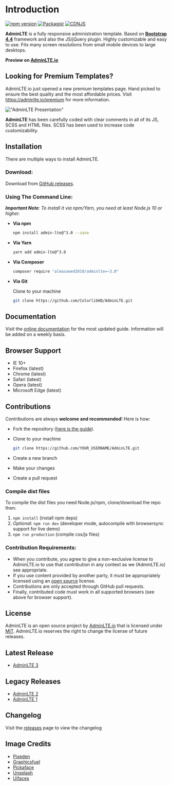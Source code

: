 # Introduction

[![npm version](https://img.shields.io/npm/v/admin-lte/latest.svg)](https://www.npmjs.com/package/admin-lte)
[![Packagist](https://img.shields.io/packagist/v/almasaeed2010/adminlte.svg)](https://packagist.org/packages/almasaeed2010/adminlte)
[![CDNJS](https://img.shields.io/cdnjs/v/admin-lte.svg)](https://cdnjs.com/libraries/admin-lte)

**AdminLTE** is a fully responsive administration template. Based on **[Bootstrap 4.4](https://getbootstrap.com/)** framework and also the JS/jQuery plugin.
Highly customizable and easy to use. Fits many screen resolutions from small mobile devices to large desktops.

**Preview on [AdminLTE.io](https://adminlte.io/themes/v3)**

## Looking for Premium Templates?

AdminLTE.io just opened a new premium templates page. Hand picked to ensure the best quality and the most affordable
prices. Visit <https://adminlte.io/premium> for more information.

!["AdminLTE Presentation"](https://adminlte.io/AdminLTE3.png "AdminLTE Presentation")

**AdminLTE** has been carefully coded with clear comments in all of its JS, SCSS and HTML files.
SCSS has been used to increase code customizability.

## Installation

There are multiple ways to install AdminLTE.

### Download:

Download from [GitHub releases](https://github.com/ColorlibHQ/AdminLTE/releases).

### Using The Command Line:

_**Important Note**: To install it via npm/Yarn, you need at least Node.js 10 or higher._

- **Via npm**

    ```bash
    npm install admin-lte@^3.0 --save
    ```

- **Via Yarn**

    ```bash
    yarn add admin-lte@^3.0
    ```

- **Via Composer**

    ```bash
    composer require "almasaeed2010/adminlte=~3.0"
    ```

- **Via Git**

    Clone to your machine

    ```bash
    git clone https://github.com/ColorlibHQ/AdminLTE.git
    ```

## Documentation

Visit the [online documentation](https://adminlte.io/docs/3.0/) for the most
updated guide. Information will be added on a weekly basis.

## Browser Support

- IE 10+
- Firefox (latest)
- Chrome (latest)
- Safari (latest)
- Opera (latest)
- Microsoft Edge (latest)

## Contributions

Contributions are always **welcome and recommended**! Here is how:

- Fork the repository ([here is the guide](https://help.github.com/articles/fork-a-repo/)).
- Clone to your machine

    ```bash
    git clone https://github.com/YOUR_USERNAME/AdminLTE.git
    ```

- Create a new branch
- Make your changes
- Create a pull request

### Compile dist files

To compile the dist files you need Node.js/npm, clone/download the repo then:

1. `npm install` (install npm deps)
2. _Optional:_ `npm run dev` (developer mode, autocompile with browsersync support for live demo)
3. `npm run production` (compile css/js files)

### Contribution Requirements:

- When you contribute, you agree to give a non-exclusive license to AdminLTE.io to use that contribution in any context as we (AdminLTE.io) see appropriate.
- If you use content provided by another party, it must be appropriately licensed using an [open source](https://opensource.org/licenses) license.
- Contributions are only accepted through GitHub pull requests.
- Finally, contributed code must work in all supported browsers (see above for browser support).

## License

AdminLTE is an open source project by [AdminLTE.io](https://adminlte.io) that is licensed under [MIT](https://opensource.org/licenses/MIT).
AdminLTE.io reserves the right to change the license of future releases.

## Latest Release

- [AdminLTE 3](https://github.com/ColorlibHQ/AdminLTE/releases/latest)

## Legacy Releases

- [AdminLTE 2](https://github.com/ColorlibHQ/AdminLTE/releases/tag/v2.4.18)
- [AdminLTE 1](https://github.com/ColorlibHQ/AdminLTE/releases/tag/1.3.1)

## Changelog

Visit the [releases](https://github.com/ColorlibHQ/AdminLTE/releases) page to view the changelog

## Image Credits

- [Pixeden](http://www.pixeden.com/psd-web-elements/flat-responsive-showcase-psd)
- [Graphicsfuel](https://www.graphicsfuel.com/2013/02/13-high-resolution-blur-backgrounds/)
- [Pickaface](https://pickaface.net/)
- [Unsplash](https://unsplash.com/)
- [Uifaces](http://uifaces.com/)
